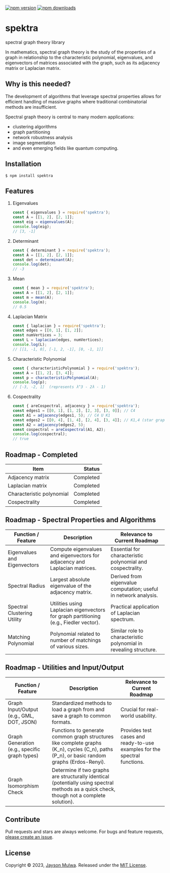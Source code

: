 
[![npm version](https://img.shields.io/npm/v/spektra.svg)](https://www.npmjs.com/package/spektra)
[![npm downloads](https://img.shields.io/npm/dm/spektra.svg)](https://www.npmjs.com/package/spektra)

# spektra
spectral graph theory library

In mathematics, spectral graph theory is the study of the properties of a graph in relationship to the characteristic polynomial, eigenvalues, and eigenvectors of matrices associated with the graph, such as its adjacency matrix or Laplacian matrix.

## Why is this needed?
The development of algorithms that leverage spectral properties allows for efficient handling of massive graphs where traditional combinatorial methods are insufficient.

Spectral graph theory is central to many modern applications: 
- clustering algorithms
- graph partitioning
- network robustness analysis
- image segmentation
- and even emerging fields like quantum computing.
  
## Installation

```console
$ npm install spektra
```

## Features
 1. Eigenvalues
    ```js
    const { eigenvalues } = require('spektra');
    const A = [[1, 2], [2, 1]];
    const eig = eigenvalues(A);
    console.log(eig);
    // [3, -1]
    ```

 2. Determinant
    ```js
    const { determinant } = require('spektra');
    const A = [[1, 2], [2, 1]];
    const det = determinant(A);
    console.log(det);
    // -3
    ```
 3. Mean
    ```js
    const { mean } = require('spektra');
    const A = [[1, 2], [2, 1]];
    const m = mean(A);
    console.log(m);
    // 0.5
    ```
 4. Laplacian Matrix
    ```js
    const { laplacian } = require('spektra');
    const edges = [[0, 1], [1, 2]];
    const numVertices = 3;
    const L = laplacian(edges, numVertices);
    console.log(L);
    // [[1, -1, 0], [-1, 2, -1], [0, -1, 1]]
    ```
 5. Characteristic Polynomial
    ```js
    const { characteristicPolynomial } = require('spektra');
    const A = [[1, 2], [3, 4]];
    const p = characteristicPolynomial(A);
    console.log(p);
    // [-3, -2, 1]  (represents λ^3 - 2λ - 1)
    ```
 6. Cospectrality
    ```js
    const { areCospectral, adjacency } = require('spektra');
    const edges1 = [[0, 1], [1, 2], [2, 3], [3, 0]]; // C4
    const A1 = adjacency(edges1, 5); // C4 U K1
    const edges2 = [[0, 4], [1, 4], [2, 4], [3, 4]]; // K1,4 (star graph)
    const A2 = adjacency(edges2, 5);
    const cospectral = areCospectral(A1, A2);
    console.log(cospectral);
    // true
    ```

## Roadmap - Completed

| Item | Status |
|---|---:|
| Adjacency matrix | Completed |
| Laplacian matrix | Completed |
| Characteristic polynomial | Completed |
| Cospectrality | Completed |

## Roadmap - Spectral Properties and Algorithms

| Function / Feature | Description | Relevance to Current Roadmap |
|---|---|---|
| Eigenvalues and Eigenvectors | Compute eigenvalues and eigenvectors for adjacency and Laplacian matrices. | Essential for characteristic polynomial and cospectrality. |
| Spectral Radius | Largest absolute eigenvalue of the adjacency matrix. | Derived from eigenvalue computation; useful in network analysis. |
| Spectral Clustering Utility | Utilities using Laplacian eigenvectors for graph partitioning (e.g., Fiedler vector). | Practical application of Laplacian spectrum. |
| Matching Polynomial | Polynomial related to number of matchings of various sizes. | Similar role to characteristic polynomial in revealing structure. |


## Roadmap - Utilities and Input/Output
| Function / Feature | Description | Relevance to Current Roadmap |
|---|---|---|
| Graph Input/Output (e.g., GML, DOT, JSON) | Standardized methods to load a graph from and save a graph to common formats. | Crucial for real-world usability. |
| Graph Generation (e.g., specific graph types) | Functions to generate common graph structures like complete graphs (K_n), cycles (C_n), paths (P_n), or basic random graphs (Erdos-Renyi). | Provides test cases and ready-to-use examples for the spectral functions. |
| Graph Isomorphism Check | Determine if two graphs are structurally identical (potentially using spectral methods as a quick check, though not a complete solution). | |

## Contribute

Pull requests and stars are always welcome. For bugs and feature requests, [please create an issue](../../issues/new).

## License

Copyright © 2023, [Jayson Mulwa](https://github.com/jaysonmulwa).
Released under the [MIT License](LICENSE).